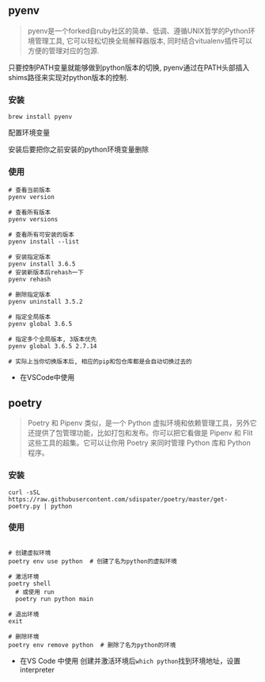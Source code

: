 ## pyenv
> pyenv是一个forked自ruby社区的简单、低调、遵循UNIX哲学的Python环境管理工具, 它可以轻松切换全局解释器版本, 同时结合vitualenv插件可以方便的管理对应的包源.

只要控制PATH变量就能够做到python版本的切换, pyenv通过在PATH头部插入shims路径来实现对python版本的控制.

### 安装
```shell
brew install pyenv 
```
配置环境变量

安装后要把你之前安装的python环境变量删除

### 使用
```shell
# 查看当前版本
pyenv version

# 查看所有版本
pyenv versions

# 查看所有可安装的版本
pyenv install --list

# 安装指定版本
pyenv install 3.6.5
# 安装新版本后rehash一下
pyenv rehash

# 删除指定版本
pyenv uninstall 3.5.2

# 指定全局版本
pyenv global 3.6.5

# 指定多个全局版本, 3版本优先
pyenv global 3.6.5 2.7.14

# 实际上当你切换版本后, 相应的pip和包仓库都是会自动切换过去的

```

* 在VSCode中使用





## poetry
> Poetry 和 Pipenv 类似，是一个 Python 虚拟环境和依赖管理工具，另外它还提供了包管理功能，比如打包和发布。你可以把它看做是 Pipenv 和 Flit 这些工具的超集。它可以让你用 Poetry 来同时管理 Python 库和 Python 程序。

### 安装
```shell
curl -sSL https://raw.githubusercontent.com/sdispater/poetry/master/get-poetry.py | python
```

### 使用
```shell

# 创建虚拟环境
poetry env use python  # 创建了名为python的虚拟环境

# 激活环境
poetry shell
  # 或使用 run 
  poetry run python main

# 退出环境
exit

# 删除环境
poetry env remove python  # 删除了名为python的环境

```

* 在VS Code 中使用
创建并激活环境后`which python`找到环境地址，设置interpreter

